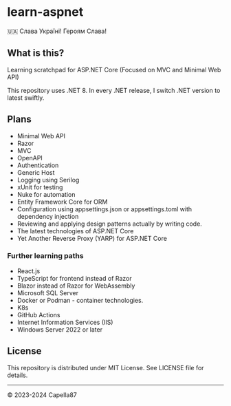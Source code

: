 # learn-aspnet
🇺🇦 Слава Україні! Героям Слава!

## What is this?

Learning scratchpad for ASP.NET Core (Focused on MVC and Minimal Web API)

This repository uses .NET 8. In every .NET release, I switch .NET version to latest swiftly.

## Plans
* Minimal Web API
* Razor
* MVC
* OpenAPI
* Authentication
* Generic Host
* Logging using Serilog
* xUnit for testing
* Nuke for automation
* Entity Framework Core for ORM
* Configuration using appsettings.json or appsettings.toml with dependency injection
* Reviewing and applying design patterns actually by writing code.
* The latest technologies of ASP.NET Core
* Yet Another Reverse Proxy (YARP) for ASP.NET Core

### Further learning paths
* React.js
* TypeScript for frontend instead of Razor
* Blazor instead of Razor for WebAssembly
* Microsoft SQL Server
* Docker or Podman - container technologies.
* K8s
* GitHub Actions
* Internet Information Services (IIS)
* Windows Server 2022 or later

## License
This repository is distributed under MIT License. See LICENSE file for details.

---
© 2023-2024 Capella87
